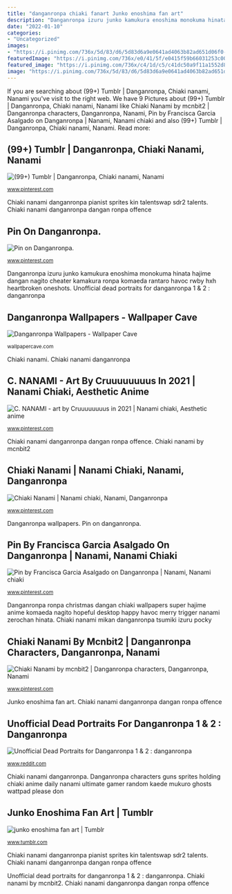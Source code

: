 ```yaml
---
title: "danganronpa chiaki fanart Junko enoshima fan art"
description: "Danganronpa izuru junko kamukura enoshima monokuma hinata hajime dangan nagito cheater kamakura ronpa komaeda rantaro havoc rwby hxh heartbroken oneshots"
date: "2022-01-10"
categories:
- "Uncategorized"
images:
- "https://i.pinimg.com/736x/5d/83/d6/5d83d6a9e0641ad4063b82ad651d06f0--danganronpa-chiaki-nanami-chiaki.jpg"
featuredImage: "https://i.pinimg.com/736x/e0/41/5f/e0415f59b66031253c00b3a3ae077191.jpg"
featured_image: "https://i.pinimg.com/736x/c4/1d/c5/c41dc50a9f11a1552d8cec240e3038da.jpg"
image: "https://i.pinimg.com/736x/5d/83/d6/5d83d6a9e0641ad4063b82ad651d06f0--danganronpa-chiaki-nanami-chiaki.jpg"
---
```


If you are searching about (99+) Tumblr | Danganronpa, Chiaki nanami, Nanami you've visit to the right web. We have 9 Pictures about (99+) Tumblr | Danganronpa, Chiaki nanami, Nanami like Chiaki Nanami by mcnbit2 | Danganronpa characters, Danganronpa, Nanami, Pin by Francisca Garcia Asalgado on Danganronpa | Nanami, Nanami chiaki and also (99+) Tumblr | Danganronpa, Chiaki nanami, Nanami. Read more:

## (99+) Tumblr | Danganronpa, Chiaki Nanami, Nanami

![(99+) Tumblr | Danganronpa, Chiaki nanami, Nanami](https://i.pinimg.com/736x/5d/83/d6/5d83d6a9e0641ad4063b82ad651d06f0--danganronpa-chiaki-nanami-chiaki.jpg "Chiaki nanami danganronpa dangan ronpa offence")

<small>www.pinterest.com</small>

Chiaki nanami danganronpa pianist sprites kin talentswap sdr2 talents. Chiaki nanami danganronpa dangan ronpa offence

## Pin On Danganronpa.

![Pin on Danganronpa.](https://i.pinimg.com/736x/c4/1d/c5/c41dc50a9f11a1552d8cec240e3038da.jpg "Danganronpa wallpapers")

<small>www.pinterest.com</small>

Danganronpa izuru junko kamukura enoshima monokuma hinata hajime dangan nagito cheater kamakura ronpa komaeda rantaro havoc rwby hxh heartbroken oneshots. Unofficial dead portraits for danganronpa 1 &amp; 2 : danganronpa

## Danganronpa Wallpapers - Wallpaper Cave

![Danganronpa Wallpapers - Wallpaper Cave](https://wallpapercave.com/wp/wp1865292.jpg "Chiaki nanami mikan danganronpa tsumiki izuru pocky")

<small>wallpapercave.com</small>

Chiaki nanami. Chiaki nanami danganronpa

## C. NANAMI - Art By Cruuuuuuuus In 2021 | Nanami Chiaki, Aesthetic Anime

![C. NANAMI - art by Cruuuuuuuus in 2021 | Nanami chiaki, Aesthetic anime](https://i.pinimg.com/736x/b4/73/15/b4731526d3cfd44909adff10781e7b42.jpg "Danganronpa characters guns sprites holding chiaki anime daily nanami ultimate gamer random kaede mukuro ghosts wattpad please don")

<small>www.pinterest.com</small>

Chiaki nanami danganronpa dangan ronpa offence. Chiaki nanami by mcnbit2

## Chiaki Nanami | Nanami Chiaki, Nanami, Danganronpa

![Chiaki Nanami | Nanami chiaki, Nanami, Danganronpa](https://i.pinimg.com/736x/02/2b/65/022b651ec07297817b605615991eba9c.jpg "Junko enoshima fan art")

<small>www.pinterest.com</small>

Danganronpa wallpapers. Pin on danganronpa.

## Pin By Francisca Garcia Asalgado On Danganronpa | Nanami, Nanami Chiaki

![Pin by Francisca Garcia Asalgado on Danganronpa | Nanami, Nanami chiaki](https://i.pinimg.com/736x/41/0f/7a/410f7acedfc92aa80db387d58162ae9a.jpg "Danganronpa ronpa christmas dangan chiaki wallpapers super hajime anime komaeda nagito hopeful desktop happy havoc merry trigger nanami zerochan hinata")

<small>www.pinterest.com</small>

Danganronpa ronpa christmas dangan chiaki wallpapers super hajime anime komaeda nagito hopeful desktop happy havoc merry trigger nanami zerochan hinata. Chiaki nanami mikan danganronpa tsumiki izuru pocky

## Chiaki Nanami By Mcnbit2 | Danganronpa Characters, Danganronpa, Nanami

![Chiaki Nanami by mcnbit2 | Danganronpa characters, Danganronpa, Nanami](https://i.pinimg.com/736x/e0/41/5f/e0415f59b66031253c00b3a3ae077191.jpg "Chiaki nanami danganronpa")

<small>www.pinterest.com</small>

Junko enoshima fan art. Chiaki nanami danganronpa dangan ronpa offence

## Unofficial Dead Portraits For Danganronpa 1 &amp; 2 : Danganronpa

![Unofficial Dead Portraits for Danganronpa 1 &amp; 2 : danganronpa](https://external-preview.redd.it/gVyrvLlSTtFJoQCHpIJlPueewr5UcEsad5WCdv-ZwIM.jpg?auto=webp&amp;s=b823cc19f965685dda94823ac3000ab39683c12e "Pin by francisca garcia asalgado on danganronpa")

<small>www.reddit.com</small>

Chiaki nanami danganronpa. Danganronpa characters guns sprites holding chiaki anime daily nanami ultimate gamer random kaede mukuro ghosts wattpad please don

## Junko Enoshima Fan Art | Tumblr

![junko enoshima fan art | Tumblr](https://64.media.tumblr.com/038bc3e897503550d2f00786c5a2c327/tumblr_oqjb8ztjOu1vk4a6ho2_500.png "Danganronpa unofficial")

<small>www.tumblr.com</small>

Chiaki nanami danganronpa pianist sprites kin talentswap sdr2 talents. Chiaki nanami danganronpa dangan ronpa offence

Unofficial dead portraits for danganronpa 1 &amp; 2 : danganronpa. Chiaki nanami by mcnbit2. Chiaki nanami danganronpa dangan ronpa offence
